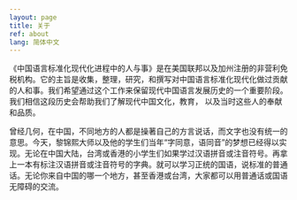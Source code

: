 ```yaml
---
layout: page
title: 关于
ref: about
lang: 简体中文
---
```


《中国语言标准化现代化进程中的人与事》是在美国联邦以及加州注册的非营利免税机构。它的主旨是收集，整理，研究，和撰写对中国语言标准化现代化做过贡献的人和事。我们希望通过这个工作来保留现代中国语言发展历史的一个重要阶段。我们相信这段历史会帮助我们了解现代中国文化，教育， 以及当时这些人的奉献和品质。

曾经几何，在中国，不同地方的人都是操著自己的方言说话，而文字也没有统一的意思。今天，黎锦熙大师以及他的学生们当年“字同意，语同音”的梦想已经得以实现。无论在中国大陆，台湾或香港的小学生们如果学过汉语拼音或注音符号。再拿上一本有标注汉语拼音或注音符号的字典。就可以学习正统的国语，说标准的普通话。无论你来自中国的哪一个地方，甚至香港或台湾，大家都可以用普通话或国语无障碍的交流。
